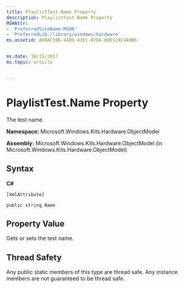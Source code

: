 ```yaml
---
title: PlaylistTest.Name Property
description: PlaylistTest.Name Property
MSHAttr:
- 'PreferredSiteName:MSDN'
- 'PreferredLib:/library/windows/hardware'
ms.assetid: A68AC596-4AB9-43E1-B7DA-80E124C4A9B6


ms.date: 10/15/2017
ms.topic: article


---
```


# PlaylistTest.Name Property


The test name.

**Namespace:** Microsoft.Windows.Kits.Hardware.ObjectModel

**Assembly:** Microsoft.Windows.Kits.Hardware.ObjectModel (in Microsoft.Windows.Kits.Hardware.ObjectModel)

## <span id="Syntax"></span><span id="syntax"></span><span id="SYNTAX"></span>Syntax


**C#**

`[XmlAttribute]`

`public string Name`

## <span id="Property_Value"></span><span id="property_value"></span><span id="PROPERTY_VALUE"></span>Property Value


Gets or sets the test name.

## <span id="Thread_Safety"></span><span id="thread_safety"></span><span id="THREAD_SAFETY"></span>Thread Safety


Any public static members of this type are thread safe. Any instance members are not guaranteed to be thread safe.

 

 






